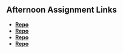 ## Afternoon Assignment Links

* **[Repo](https://github.com/Jasperdelight/scoreboard)**
* **[Repo](https://github.com/Jasperdelight/<ASSIGNMENT_REPO>)**
* **[Repo](https://github.com/Jasperdelight/<ASSIGNMENT_REPO>)**
* **[Repo](https://github.com/Jasperdelight/<ASSIGNMENT_REPO>)**
